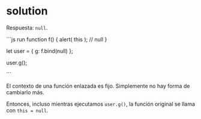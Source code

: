 # solution

Respuesta: `null`.

\`\`\`js run function f\(\) { alert\( this \); // null }

let user = { g: f.bind\(null\) };

user.g\(\);

\`\`\`

El contexto de una función enlazada es fijo. Simplemente no hay forma de cambiarlo más.

Entonces, incluso mientras ejecutamos `user.g()`, la función original se llama con `this = null`.

